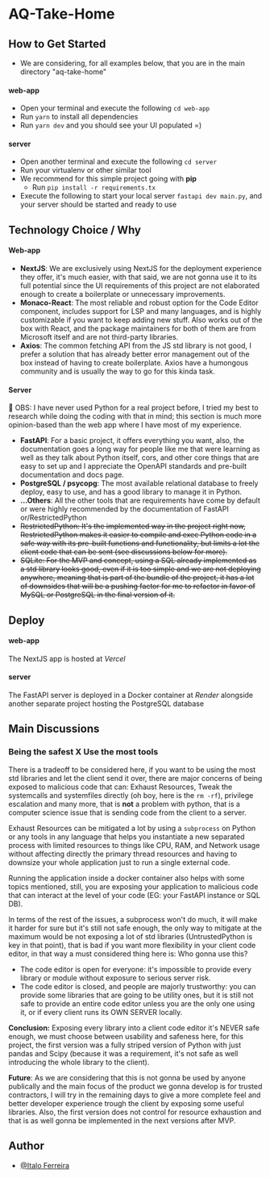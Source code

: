 # AQ-Take-Home

## How to Get Started

- We are considering, for all examples below, that you are in the main directory "aq-take-home"

#### web-app

- Open your terminal and execute the following `cd web-app`
- Run `yarn` to install all dependencies
- Run `yarn dev` and you should see your UI populated =)

#### server

- Open another terminal and execute the following `cd server`
- Run your virtualenv or other similar tool
- We recommend for this simple project going with **pip**
  - Run `pip install -r requirements.tx`
- Execute the following to start your local server `fastapi dev main.py`, and your server should be started and ready to use

## Technology Choice / Why

#### Web-app

- **NextJS**: We are exclusively using NextJS for the deployment experience they offer, it's much easier, with that said, we are not gonna use it to its full potential since the UI requirements of this project are not elaborated enough to create a boilerplate or unnecessary improvements.
- **Monaco-React**: The most reliable and robust option for the Code Editor component, includes support for LSP and many languages, and is highly customizable if you want to keep adding new stuff. Also works out of the box with React, and the package maintainers for both of them are from Microsoft itself and are not third-party libraries.
- **Axios**: The common fetching API from the JS std library is not good, I prefer a solution that has already better error management out of the box instead of having to create boilerplate. Axios have a humongous community and is usually the way to go for this kinda task.

#### Server

:construction: OBS: I have never used Python for a real project before, I tried my best to research while doing the coding with that in mind; this section is much more opinion-based than the web app where I have most of my experience.

- **FastAPI**: For a basic project, it offers everything you want, also, the documentation goes a long way for people like me that were learning as well as they talk about Python itself, cors, and other core things that are easy to set up and I appreciate the OpenAPI standards and pre-built documentation and docs page.
- **PostgreSQL / psycopg**: The most available relational database to freely deploy, easy to use, and has a good library to manage it in Python.
- **...Others**: All the other tools that are requirements have come by default or were highly recommended by the documentation of FastAPI or/RestrictedPython
- ~~RestrictedPython: It's the implemented way in the project right now, RestrictedPython makes it easier to compile and exec Python code in a safe way with its pre-built functions and functionality, but limits a lot the client code that can be sent (see discussions below for more).~~
- ~~SQLite: For the MVP and concept, using a SQL already implemented as a std library looks good, even if it is too simple and we are not deploying anywhere, meaning that is part of the bundle of the project, it has a lot of downsides that will be a pushing factor for me to refactor in favor of MySQL or PostgreSQL in the final version of it.~~

## Deploy

#### web-app

The NextJS app is hosted at _Vercel_

#### server

The FastAPI server is deployed in a Docker container at _Render_ alongside another separate project hosting the PostgreSQL database

## Main Discussions

### Being the safest X Use the most tools

There is a tradeoff to be considered here, if you want to be using the most std libraries and let the client send it over, there are major concerns of being exposed to malicious code that can: Exhaust Resources, Tweak the systemcalls and systemfiles directly (oh boy, here is the `rm -rf`), privilege escalation and many more, that is **not** a problem with python, that is a computer science issue that is sending code from the client to a server.

Exhaust Resources can be mitigated a lot by using a `subprocess` on Python or any tools in any language that helps you instantiate a new separated process with limited resources to things like CPU, RAM, and Network usage without affecting directly the primary thread resources and having to downsize your whole application just to run a single external code.

Running the application inside a docker container also helps with some topics mentioned, still, you are exposing your application to malicious code that can interact at the level of your code (EG: your FastAPI instance or SQL DB).

In terms of the rest of the issues, a subprocess won't do much, it will make it harder for sure but it's still not safe enough, the only way to mitigate at the maximum would be not exposing a lot of std libraries (UntrustedPython is key in that point), that is bad if you want more flexibility in your client code editor, in that way a must considered thing here is: Who gonna use this?

- The code editor is open for everyone: it's impossible to provide every library or module without exposure to serious server risk.
- The code editor is closed, and people are majorly trustworthy: you can provide some libraries that are going to be utility ones, but it is still not safe to provide an entire code editor unless you are the only one using it, or if every client runs its OWN SERVER locally.

**Conclusion:** Exposing every library into a client code editor it's NEVER safe enough, we must choose between usability and safeness here, for this project, the first version was a fully striped version of Python with just pandas and Scipy (because it was a requirement, it's not safe as well introducing the whole library to the client).

**Future**: As we are considering that this is not gonna be used by anyone publically and the main focus of the product we gonna develop is for trusted contractors, I will try in the remaining days to give a more complete feel and better developer experience trough the client by exposing some useful libraries. Also, the first version does not control for resource exhaustion and that is as well gonna be implemented in the next versions after MVP.

## Author

- [@Italo Ferreira](https://www.github.com/italofd)
